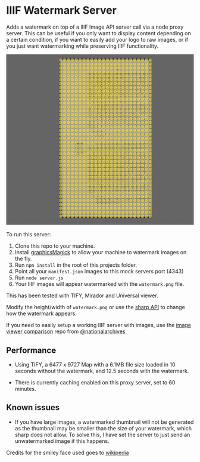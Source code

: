 # IIIF Watermark Server

Adds a watermark on top of a IIIF Image API server call via a node proxy server. This can be useful if you only want to display content depending on a certain condition, if you want to easily add your logo to raw images, or if you just want watermarking while preserving IIIF functionality. 

![Example screenshot](screenshot.png)

To run this server:

1. Clone this repo to your machine.
2. Install [graphicsMagick](https://github.com/aheckmann/gm) to allow your machine to watermark images on the fly.
3. Run `npm install` in the root of this projects folder.
4. Point all your `manifest.json` images to this mock servers port (4343)
5. Run `node server.js`
6. Your IIIF images will appear watermarked with the `watermark.png` file.

This has been tested with TIFY, Mirador and Universal viewer.

Modify the height/width of `watermark.png` or use the [sharp API](http://sharp.pixelplumbing.com/en/stable/api-composite/) to change how the watermark appears.

If you need to easily setup a working IIIF server with images, use the [image viewer comparison](https://github.com/nationalarchives/image-viewer-comparison) repo from [@nationalarchives](http://github.com/nationalarchives)

## Performance

- Using TIFY, a 6477 x 9727 Map with a 6.1MB file size loaded in 10 seconds without the watermark, and 12.5 seconds with the watermark.

- There is currently caching enabled on this proxy server, set to 60 minutes.

## Known issues

- If you have large images, a watermarked thumbnail will not be generated as the thumbnail may be smaller 
than the size of your watermark, which sharp does not allow. To solve this, I have set the server to just send an unwatermarked image if this happens.

Credits for the smiley face used goes to [wikipedia](https://en.wikipedia.org/wiki/Smiley#/media/File:SNice.svg)

